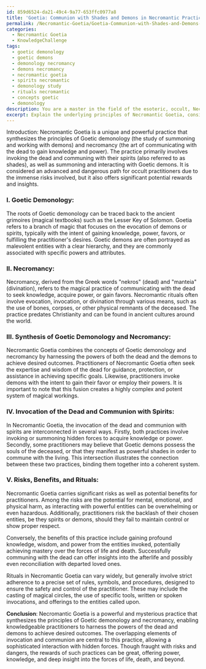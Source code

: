```yaml
---
id: 859d6524-da21-49c4-9a77-653ffc0977a8
title: 'Goetia: Communion with Shades and Demons in Necromantic Practice'
permalink: /Necromantic-Goetia/Goetia-Communion-with-Shades-and-Demons-in-Necromantic-Practice/
categories:
  - Necromantic Goetia
  - KnowledgeChallenge
tags:
  - goetic demonology
  - goetic demons
  - demonology necromancy
  - demons necromancy
  - necromantic goetia
  - spirits necromantic
  - demonology study
  - rituals necromantic
  - concepts goetic
  - demonology
description: You are a master in the field of the esoteric, occult, Necromantic Goetia and Education. You are a writer of tests, challenges, textbooks and deep knowledge on Necromantic Goetia for initiates and students to gain deep insights and understanding from. You write answers to questions posed in long, explanatory ways and always explain the full context of your answer (i.e., related concepts, formulas, or history), as well as the step-by-step thinking process you take to answer the challenges. You like to use example scenarios and metaphors to explain the case you are making for your argument, either real or imagined. Summarize the key themes, ideas, and conclusions at the end.
excerpt: Explain the underlying principles of Necromantic Goetia, considering the synthesis of Goetic demonology and necromancy, and analyze how the invocation of the dead and communion with spirits intersect within this practice, focusing on the risks, benefits, and rituals involved.
---
```

Introduction:
Necromantic Goetia is a unique and powerful practice that synthesizes the principles of Goetic demonology (the study of summoning and working with demons) and necromancy (the art of communicating with the dead to gain knowledge and power). The practice primarily involves invoking the dead and communing with their spirits (also referred to as shades), as well as summoning and interacting with Goetic demons. It is considered an advanced and dangerous path for occult practitioners due to the immense risks involved, but it also offers significant potential rewards and insights. 

### I. Goetic Demonology:
The roots of Goetic demonology can be traced back to the ancient grimoires (magical textbooks) such as the Lesser Key of Solomon. Goetia refers to a branch of magic that focuses on the evocation of demons or spirits, typically with the intent of gaining knowledge, power, favors, or fulfilling the practitioner's desires. Goetic demons are often portrayed as malevolent entities with a clear hierarchy, and they are commonly associated with specific powers and attributes.

### II. Necromancy:
Necromancy, derived from the Greek words "nekros" (dead) and "manteia" (divination), refers to the magical practice of communicating with the dead to seek knowledge, acquire power, or gain favors. Necromantic rituals often involve evocation, invocation, or divination through various means, such as the use of bones, corpses, or other physical remnants of the deceased. The practice predates Christianity and can be found in ancient cultures around the world.

### III. Synthesis of Goetic Demonology and Necromancy:
Necromantic Goetia combines the concepts of Goetic demonology and necromancy by harnessing the powers of both the dead and the demons to achieve desired outcomes. Practitioners of Necromantic Goetia often seek the expertise and wisdom of the dead for guidance, protection, or assistance in achieving specific goals. Likewise, practitioners invoke demons with the intent to gain their favor or employ their powers. It is important to note that this fusion creates a highly complex and potent system of magical workings.

### IV. Invocation of the Dead and Communion with Spirits:
In Necromantic Goetia, the invocation of the dead and communion with spirits are interconnected in several ways. Firstly, both practices involve invoking or summoning hidden forces to acquire knowledge or power. Secondly, some practitioners may believe that Goetic demons possess the souls of the deceased, or that they manifest as powerful shades in order to commune with the living. This intersection illustrates the connection between these two practices, binding them together into a coherent system.

### V. Risks, Benefits, and Rituals:
Necromantic Goetia carries significant risks as well as potential benefits for practitioners. Among the risks are the potential for mental, emotional, and physical harm, as interacting with powerful entities can be overwhelming or even hazardous. Additionally, practitioners risk the backlash of their chosen entities, be they spirits or demons, should they fail to maintain control or show proper respect.

Conversely, the benefits of this practice include gaining profound knowledge, wisdom, and power from the entities invoked, potentially achieving mastery over the forces of life and death. Successfully communing with the dead can offer insights into the afterlife and possibly even reconciliation with departed loved ones.

Rituals in Necromantic Goetia can vary widely, but generally involve strict adherence to a precise set of rules, symbols, and procedures, designed to ensure the safety and control of the practitioner. These may include the casting of magical circles, the use of specific tools, written or spoken invocations, and offerings to the entities called upon.

**Conclusion**:
Necromantic Goetia is a powerful and mysterious practice that synthesizes the principles of Goetic demonology and necromancy, enabling knowledgeable practitioners to harness the powers of the dead and demons to achieve desired outcomes. The overlapping elements of invocation and communion are central to this practice, allowing a sophisticated interaction with hidden forces. Though fraught with risks and dangers, the rewards of such practices can be great, offering power, knowledge, and deep insight into the forces of life, death, and beyond.
